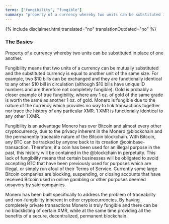 ```yaml
---
terms: ["fungibility", "fungible"]
summary: "property of a currency whereby two units can be substituted in place of one another"
---
```


{% include disclaimer.html translated="no" translationOutdated="no" %}

### The Basics

Property of a currency whereby two units can be substituted in place of one another.

Fungibility means that two units of a currency can be mutually substituted and the substituted currency is equal to another unit of the same size.  For example, two $10 bills can be exchanged and they are functionally identical to any other $10 bill in circulation (although $10 bills have unique ID numbers and are therefore not completely fungible).  Gold is probably a closer example of true fungibility, where any 1 oz. of gold of the same grade is worth the same as another 1 oz. of gold.  Monero is fungible due to the nature of the currency which provides no way to link transactions together nor trace the history of any particular XMR.  1 XMR is functionally identical to any other 1 XMR.

Fungibility is an advantage Monero has over Bitcoin and almost every other cryptocurrency, due to the privacy inherent in the Monero @blockchain and the permanently traceable nature of the Bitcoin blockchain.  With Bitcoin, any BTC can be tracked by anyone back to its creation @coinbase-transaction.  Therefore, if a coin has been used for an illegal purpose in the past, this history will be contained in the @blockchain in perpetuity.  This lack of fungibility means that certain businesses will be obligated to avoid accepting BTC that have been previously used for purposes which are illegal, or simply run afoul of their Terms of Service.  Currently some large Bitcoin companies are blocking, suspending, or closing accounts that have received Bitcoin used in online gambling or other purposes deemed unsavory by said companies.  

Monero has been built specifically to address the problem of traceability and non-fungibility inherent in other cryptocurrencies.  By having completely private transactions Monero is truly fungible and there can be no blacklisting of certain XMR, while at the same time providing all the benefits of a secure, decentralized, permanent blockchain.

